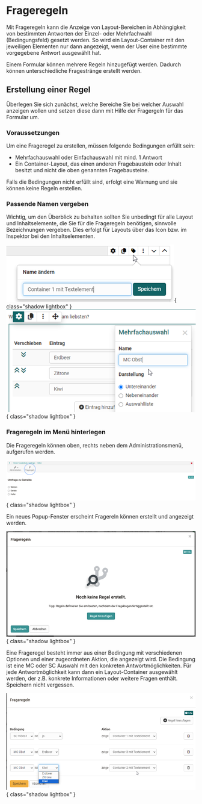 # Frageregeln

Mit Frageregeln kann die Anzeige von Layout-Bereichen in Abhängigkeit von bestimmten Antworten der Einzel- oder Mehrfachwahl (Bedingungsfeld) gesetzt werden. So wird ein Layout-Container mit den jeweiligen Elementen nur dann angezeigt, wenn der User eine bestimmte vorgegebene Antwort ausgewählt hat.

Einem Formular können mehrere Regeln hinzugefügt werden.  Dadurch können unterschiedliche Fragestränge erstellt werden.

## Erstellung einer Regel

Überlegen Sie sich zunächst, welche Bereiche Sie bei welcher Auswahl anzeigen wollen und setzen diese dann mit Hilfe der Fragergeln für das Formular um.

### Voraussetzungen 
Um eine Frageregel zu erstellen, müssen folgende Bedingungen erfüllt sein:

* Mehrfachauswahl oder Einfachauswahl mit mind. 1 Antwort
* Ein Container-Layout, das einen anderen Fragebaustein oder Inhalt besitzt und nicht die oben genannten Fragebausteine.

Falls die Bedingungen nicht erfüllt sind, erfolgt eine Warnung und sie können keine Regeln erstellen.

### Passende Namen vergeben

Wichtig, um den Überblick zu behalten sollten Sie unbedingt für alle Layout und Inhaltselemente, die Sie für die Frageregeln benötigen, sinnvolle Bezeichnungen vergeben. Dies erfolgt für Layouts über das Icon bzw. im Inspektor bei den Inhaltselementen.  

![Layout Name vergeben](assets/Formular_ContainerName.png){ class="shadow lightbox" }
![MC Inspektor Name vergeben](assets/Formular_MC_Inspektor1.png){ class="shadow lightbox" }

### Frageregeln im Menü hinterlegen
 Die Frageregeln können oben, rechts neben dem Administrationsmenü, aufgerufen werden.

![Frageregeln aufrufen](assets/Fragebogen-icon.png){ class="shadow lightbox" }

Ein neues Popup-Fenster erscheint Fragereln können erstellt und angezeigt werden.

![Dialog zu Erstellung von Frageregeln](assets/image2021-5-6_8-50-14.png){ class="shadow lightbox" }

Eine Frageregel besteht immer aus einer Bedingung mit verschiedenen Optionen und einer zugeordneten Aktion, die angezeigt wird. Die Bedingung ist eine MC oder SC Auswahl mit den konkreten Antwortmöglichkeiten. Für jede Antwortmöglichkeit kann dann ein Layout-Container ausgewählt werden, der z.B. konkrete Informationen oder weitere Fragen enthält. Speichern nicht vergessen.

 ![Frageregel Editor](assets/Frageregeln_Beispiel.png){ class="shadow lightbox" }
